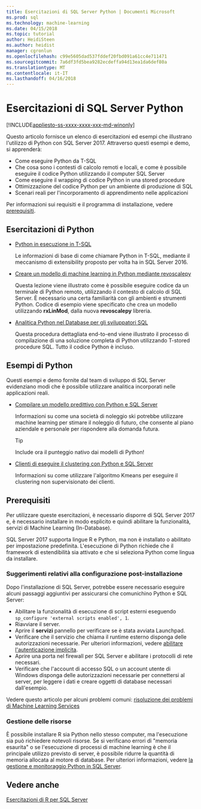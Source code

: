 ```yaml
---
title: Esercitazioni di SQL Server Python | Documenti Microsoft
ms.prod: sql
ms.technology: machine-learning
ms.date: 04/15/2018
ms.topic: tutorial
author: HeidiSteen
ms.author: heidist
manager: cgronlun
ms.openlocfilehash: c99e5605dad537fddef20fbd091a61cc4e711471
ms.sourcegitcommit: 7a6df3fd5bea9282ecdeffa94d13ea1da6def80a
ms.translationtype: MT
ms.contentlocale: it-IT
ms.lasthandoff: 04/16/2018
---
```

# <a name="sql-server-python-tutorials"></a>Esercitazioni di SQL Server Python
[!INCLUDE[appliesto-ss-xxxx-xxxx-xxx-md-winonly](../../includes/appliesto-ss-xxxx-xxxx-xxx-md-winonly.md)]

Questo articolo fornisce un elenco di esercitazioni ed esempi che illustrano l'utilizzo di Python con SQL Server 2017. Attraverso questi esempi e demo, si apprenderà:

+ Come eseguire Python da T-SQL
+ Che cosa sono i contesti di calcolo remoti e locali, e come è possibile eseguire il codice Python utilizzando il computer SQL Server
+ Come eseguire il wrapping di codice Python in una stored procedure
+ Ottimizzazione del codice Python per un ambiente di produzione di SQL
+ Scenari reali per l'incorporamento di apprendimento nelle applicazioni

Per informazioni sui requisiti e il programma di installazione, vedere [prerequisiti](#bkmk_Prerequisites).

## <a name="bkmk_pythontutorials"></a>Esercitazioni di Python

+ [Python in esecuzione in T-SQL](run-python-using-t-sql.md)

   Le informazioni di base di come chiamare Python in T-SQL, mediante il meccanismo di extensibility proposto per volta ha in SQL Server 2016.

+ [Creare un modello di machine learning in Python mediante revoscalepy](use-python-revoscalepy-to-create-model.md)

   Questa lezione viene illustrato come è possibile eseguire codice da un terminale di Python remoto, utilizzando il contesto di calcolo di SQL Server. È necessario una certa familiarità con gli ambienti e strumenti Python. Codice di esempio viene specificato che crea un modello utilizzando **rxLinMod**, dalla nuova **revoscalepy** libreria. 

+ [Analitica Python nel Database per gli sviluppatori SQL](sqldev-in-database-python-for-sql-developers.md)

    Questa procedura dettagliata end-to-end viene illustrato il processo di compilazione di una soluzione completa di Python utilizzando T-stored procedure SQL. Tutto il codice Python è incluso.


## <a name="python-samples"></a>Esempi di Python

Questi esempi e demo fornite dal team di sviluppo di SQL Server evidenziano modi che è possibile utilizzare analitica incorporati nelle applicazioni reali.

+ [Compilare un modello predittivo con Python e SQL Server](https://microsoft.github.io/sql-ml-tutorials/python/rentalprediction/)

  Informazioni su come una società di noleggio ski potrebbe utilizzare machine learning per stimare il noleggio di futuro, che consente al piano aziendale e personale per rispondere alla domanda futura.

  > [!TIP]
  > Include ora il punteggio nativo dai modelli di Python!

+ [Clienti di eseguire il clustering con Python e SQL Server](https://microsoft.github.io/sql-ml-tutorials/python/customerclustering/)

    Informazioni su come utilizzare l'algoritmo Kmeans per eseguire il clustering non supervisionato dei clienti.

## <a name="bkmk_Prerequisites"></a>Prerequisiti

Per utilizzare queste esercitazioni, è necessario disporre di SQL Server 2017 e, è necessario installare in modo esplicito e quindi abilitare la funzionalità, servizi di Machine Learning (In-Database). 

SQL Server 2017 supporta lingue R e Python, ma non è installato o abilitato per impostazione predefinita. L'esecuzione di Python richiede che il framework di estendibilità sia attivato e che si seleziona Python come lingua da installare. 

### <a name="post-installation-configuration-tips"></a>Suggerimenti relativi alla configurazione post-installazione

Dopo l'installazione di SQL Server, potrebbe essere necessario eseguire alcuni passaggi aggiuntivi per assicurarsi che comunichino Python e SQL Server:

+ Abilitare la funzionalità di esecuzione di script esterni eseguendo `sp_configure 'external scripts enabled', 1`.
+ Riavviare il server. 
+ Aprire il **servizi** pannello per verificare se è stata avviata Launchpad. 
+ Verificare che il servizio che chiama il runtime esterno disponga delle autorizzazioni necessarie. Per ulteriori informazioni, vedere [abilitare l'autenticazione implicita](../r/add-sqlrusergroup-to-database.md).
+ Aprire una porta nel firewall per SQL Server e abilitare i protocolli di rete necessari.
+ Verificare che l'account di accesso SQL o un account utente di Windows disponga delle autorizzazioni necessarie per connettersi al server, per leggere i dati e creare oggetti di database necessari dall'esempio.

Vedere questo articolo per alcuni problemi comuni: [risoluzione dei problemi di Machine Learning Services](../machine-learning-troubleshooting-faq.md)

### <a name="resource-management"></a>Gestione delle risorse

È possibile installare R sia Python nello stesso computer, ma l'esecuzione sia può richiedere notevoli risorse. Se si verificano errori di "memoria esaurita" o se l'esecuzione di processi di machine learning è che il principale utilizzo previsto di server, è possibile ridurre la quantità di memoria allocata al motore di database. Per ulteriori informazioni, vedere [la gestione e monitoraggio Python in SQL Server](../python/managing-and-monitoring-python-solutions.md).

## <a name="see-also"></a>Vedere anche

[Esercitazioni di R per SQL Server](sql-server-r-tutorials.md)
